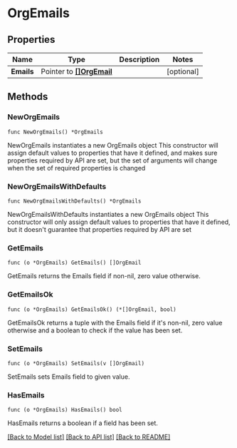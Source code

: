 # OrgEmails

## Properties

Name | Type | Description | Notes
------------ | ------------- | ------------- | -------------
**Emails** | Pointer to [**[]OrgEmail**](OrgEmail.md) |  | [optional] 

## Methods

### NewOrgEmails

`func NewOrgEmails() *OrgEmails`

NewOrgEmails instantiates a new OrgEmails object
This constructor will assign default values to properties that have it defined,
and makes sure properties required by API are set, but the set of arguments
will change when the set of required properties is changed

### NewOrgEmailsWithDefaults

`func NewOrgEmailsWithDefaults() *OrgEmails`

NewOrgEmailsWithDefaults instantiates a new OrgEmails object
This constructor will only assign default values to properties that have it defined,
but it doesn't guarantee that properties required by API are set

### GetEmails

`func (o *OrgEmails) GetEmails() []OrgEmail`

GetEmails returns the Emails field if non-nil, zero value otherwise.

### GetEmailsOk

`func (o *OrgEmails) GetEmailsOk() (*[]OrgEmail, bool)`

GetEmailsOk returns a tuple with the Emails field if it's non-nil, zero value otherwise
and a boolean to check if the value has been set.

### SetEmails

`func (o *OrgEmails) SetEmails(v []OrgEmail)`

SetEmails sets Emails field to given value.

### HasEmails

`func (o *OrgEmails) HasEmails() bool`

HasEmails returns a boolean if a field has been set.


[[Back to Model list]](../README.md#documentation-for-models) [[Back to API list]](../README.md#documentation-for-api-endpoints) [[Back to README]](../README.md)


